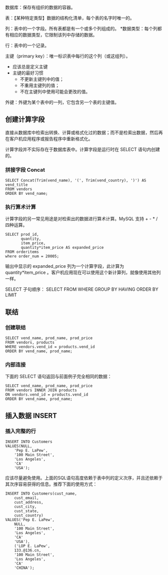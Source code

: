 数据库：保存有组织的数据的容器。

表：【某种特定类型】数据的结构化清单，每个表的名字时唯一的。

列：表中的一个字段。所有表都是有一个或多个列组成的。
  *数据类型：每个列都有相应的数据类型，它限制该列中存储的数据。

行：表中的一个记录。

主键（primary key）：唯一标识表中每行的这个列（或这组列）。
  * 应该总是定义主键
  * 主键的最好习惯
    * 不更新主键列中的值；
    * 不重用主键列的值；
    * 不在主键列中使用可能会更改的值。
  
外键：外键为某个表中的一列，它包含另一个表的主键值。


创建计算字段
-----
直接从数据库中检索出转换、计算或格式化过的数据；而不是检索出数据，然后再在客户机应用程序或报告程序中重新格式化。

计算字段并不实际存在于数据库表中。计算字段是运行时在 SELECT 语句内创建的。

### 拼接字段 Concat
````
SELECT Concat(Trim(vend_name), '(', Trim(vend_country), ')') AS vend_title
FROM vendors
ORDER BY vend_name;
````

### 执行算术计算
计算字段的另一常见用途是对检索出的数据进行算术计算。MySQL 支持 + - * / 四种运算。
````
SELECT prod_id,
       quantity,
       item_price,
       quantity*item_price AS expanded_price
FROM orderitems
where order_num = 20005;
````
输出中显示的 expanded_price 列为一个计算字段，此计算为quantity*item_price 。客户机应用现在可以使用这个新计算列，就像使用其他列一样。

SELECT 子句顺序：
SELECT
FROM
WHERE
GROUP BY
HAVING
ORDER BY
LIMIT


联结
----
### 创建联结
````
SELECT vend_name, prod_name, prod_price
FROM vendors, products
WHERE vendors.vend_id = products.vend_id
ORDER BY vend_name, prod_name;
````

### 内部连接
下面的 SELECT 语句返回与前面例子完全相同的数据：
````
SELECT vend_name, prod_name, prod_price
FROM vendors INNER JOIN products
ON vendors.vend_id = products.vend_id
ORDER BY vend_name, prod_name;
````


插入数据 INSERT
-------
### 插入完整的行
````
INSERT INTO Customers
VALUES(NULL,
    'Pep E. LaPew',
    '100 Main Street',
    'Los Angeles',
    'CA'
    'USA');
````
应该尽量避免使用。上面的SQL语句高度依赖于表中列的定义次序，并且还依赖于其次序容易获得的信息。推荐下面的使用方式：
````
INSERT INTO Customers(cust_name,
    cust_email,
    cust_address,
    cust_city,
    cust_state,
    cust_country)
VALUES('Pep E. LaPew',
    NULL,
    '100 Main Street',
    'Los Angeles',
    'CA'
    'USA'),
    ('LOP E. LaPew',
    133.@136.cn,
    '100 Main Street',
    'Los Angeles',
    'CA'
    'CHINA');
````








